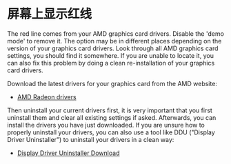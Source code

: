 # 屏幕上显示红线

The red line comes from your AMD graphics card drivers. Disable the 'demo mode' to remove it. The option may be in different places depending on the version of your graphics card drivers. Look through all AMD graphics card settings, you should find it somewhere. If you are unable to locate it, you can also fix this problem by doing a clean re-installation of your graphics card drivers.

Download the latest drivers for your graphics card from the AMD website:

* [AMD Radeon drivers](https://www.amd.com/support)

Then uninstall your current drivers first, it is very important that you first uninstall them and clear all existing settings if asked. Afterwards, you can install the drivers you have just downloaded. If you are unsure how to properly uninstall your drivers, you can also use a tool like DDU ("Display Driver Uninstaller") to uninstall your drivers in a clean way:

* [Display Driver Uninstaller Download](https://www.guru3d.com/files-details/display-driver-uninstaller-download.html)